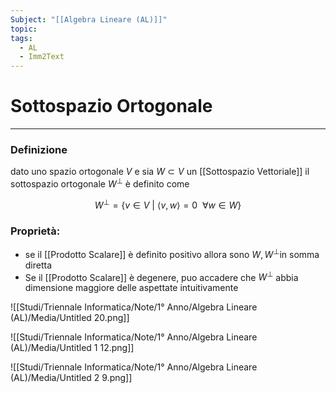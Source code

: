 ```yaml
---
Subject: "[[Algebra Lineare (AL)]]"
topic: 
tags:
  - AL
  - Imm2Text
---
```


# Sottospazio Ortogonale
---

### Definizione

dato uno spazio ortogonale $V$ e sia $W \subset V$ un [[Sottospazio Vettoriale]]  il sottospazio ortogonale $W^\bot$ è definito come

$$
W^\bot =\{v\in V\ |\ \langle v,w\rangle = 0 \ \ \forall w \in W \}
$$

### Proprietà:

- se il [[Prodotto Scalare]] è definito positivo allora sono $W,W^\bot$in somma diretta
- Se il [[Prodotto Scalare]] è degenere, puo accadere che $W^\bot$  abbia dimensione maggiore delle aspettate intuitivamente

![[Studi/Triennale Informatica/Note/1° Anno/Algebra Lineare (AL)/Media/Untitled 20.png]]

![[Studi/Triennale Informatica/Note/1° Anno/Algebra Lineare (AL)/Media/Untitled 1 12.png]]

![[Studi/Triennale Informatica/Note/1° Anno/Algebra Lineare (AL)/Media/Untitled 2 9.png]]
